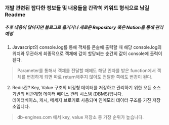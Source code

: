 ### 개발 관련된 잡다한 정보들 및 내용들을 간략히 키워드 형식으로 남길 Readme
##### 추후 내용이 많아지면 블로그로 옮기거나 새로운 Repository 혹은 Notion을 통해 관리 예정

1. Javascript의 console.log를 통해 객체를 콘솔에 출력할 때 해당 console.log의 위치와 무관하게
최종적으로 객체에 값이 할당되는 순간의 값이 console에 출력이 된다.
  > Parameter를 통해서 객체를 전달할 때에도 해당 인자를 받은 function에서 객체를 변경하게 되면 따로 return해주지 않아도 전달한 쪽에도 변경이 된다.
  
2. Redis란?
Key, Value 구조의 비정형 데이터를 저장하고 관리하기 위한 오픈 소스 기반의 비관계형 데이터 베이스 관리 시스템 (DBMS)입니다.  
데이터베이스, 캐시, 메세지 브로커로 사용되며 인메모리 데이터 구조를 가진 저장소입니다.  
> db-engines.com 에서 key, value 저장소 중 가장 순위가 높습니다.

